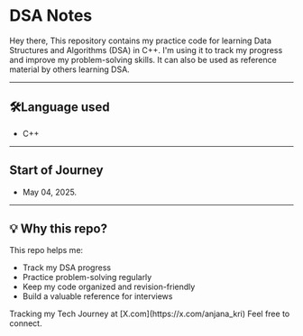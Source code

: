 # DSA Notes
<p>Hey there, This repository contains my practice code for learning Data Structures and Algorithms (DSA) in C++. I'm using it to track my progress and improve my problem-solving skills. It can also be used as reference material by others learning DSA.</p>

----
## 🛠Language used
- C++

---
## Start of Journey
- May 04, 2025.

-----
## 💡 Why this repo?

This repo helps me:
- Track my DSA progress
- Practice problem-solving regularly
- Keep my code organized and revision-friendly
- Build a valuable reference for interviews

<footer>
    Tracking my Tech Journey at [X.com](https://x.com/anjana_kri)
    Feel free to connect.
</footer>
